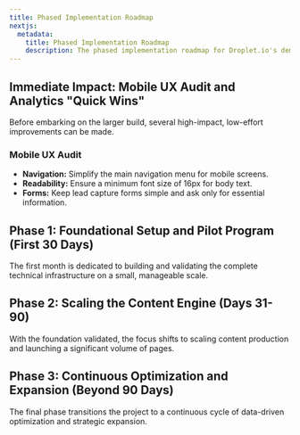```yaml
---
title: Phased Implementation Roadmap
nextjs:
  metadata:
    title: Phased Implementation Roadmap
    description: The phased implementation roadmap for Droplet.io's demand generation strategy.
---
```


## Immediate Impact: Mobile UX Audit and Analytics "Quick Wins"

Before embarking on the larger build, several high-impact, low-effort improvements can be made.

### Mobile UX Audit

-   **Navigation:** Simplify the main navigation menu for mobile screens.
-   **Readability:** Ensure a minimum font size of 16px for body text.
-   **Forms:** Keep lead capture forms simple and ask only for essential information.

## Phase 1: Foundational Setup and Pilot Program (First 30 Days)

The first month is dedicated to building and validating the complete technical infrastructure on a small, manageable scale.

## Phase 2: Scaling the Content Engine (Days 31-90)

With the foundation validated, the focus shifts to scaling content production and launching a significant volume of pages.

## Phase 3: Continuous Optimization and Expansion (Beyond 90 Days)

The final phase transitions the project to a continuous cycle of data-driven optimization and strategic expansion.
